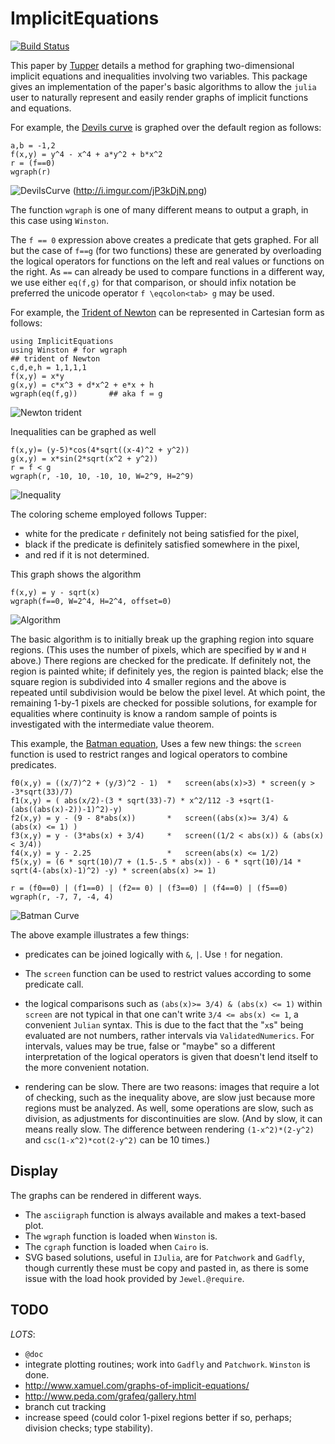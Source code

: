 # ImplicitEquations

[![Build Status](https://travis-ci.org/jverzani/ImplicitEquations.jl.svg?branch=master)](https://travis-ci.org/jverzani/ImplicitEquations.jl)



This paper by
[Tupper](http://www.dgp.toronto.edu/people/mooncake/papers/SIGGRAPH2001_Tupper.pdf)
details a method for graphing two-dimensional implicit equations and
inequalities involving two variables. This package gives an
implementation of the  paper's basic algorithms to allow
the `julia` user to naturally represent and easily render graphs of
implicit functions and equations.



For example, the
[Devils curve](http://www-groups.dcs.st-and.ac.uk/~history/Curves/Devils.html)
is graphed over the default region as follows:

```
a,b = -1,2
f(x,y) = y^4 - x^4 + a*y^2 + b*x^2
r = (f==0)
wgraph(r)
```

![DevilsCurve](http://i.imgur.com/LChTzC1.png)
(http://i.imgur.com/jP3kDjN.png)

The function `wgraph` is one of many different means to output a
graph, in this case using `Winston`.


The `f == 0` expression above creates a predicate that gets
graphed. For all but the case of `f==g` (for two functions) these are
generated by overloading the logical operators for functions on the
left and real values or functions on the right. As `==` can already be
used to compare functions in a different way, we use either `eq(f,g)`
for that comparison, or should infix notation be preferred the unicode
operator `f \eqcolon<tab> g` may be used.

For example, the
[Trident of Newton](http://www-history.mcs.st-and.ac.uk/Curves/Trident.html)
can be represented in Cartesian form as follows:

```
using ImplicitEquations
using Winston # for wgraph
## trident of Newton
c,d,e,h = 1,1,1,1
f(x,y) = x*y
g(x,y) = c*x^3 + d*x^2 + e*x + h
wgraph(eq(f,g))       ## aka f ≕ g
```


![Newton trident](http://i.imgur.com/1vhqSUz.png)


Inequalities can be graphed as well

```
f(x,y)= (y-5)*cos(4*sqrt((x-4)^2 + y^2))
g(x,y) = x*sin(2*sqrt(x^2 + y^2))
r = f < g
wgraph(r, -10, 10, -10, 10, W=2^9, H=2^9)
```

![Inequality](http://i.imgur.com/aEFjlTp.png)


The coloring scheme employed follows Tupper:

* white for the predicate `r` definitely not being satisfied for the pixel,
* black if the predicate is definitely satisfied somewhere in the pixel,
* and red if it is not determined.


This graph  shows the algorithm

```
f(x,y) = y - sqrt(x)
wgraph(f==0, W=2^4, H=2^4, offset=0)
```

![Algorithm](http://i.imgur.com/8Mtmb7v.png)

The basic algorithm is to initially break up the graphing region into
square regions. (This uses the number of pixels, which are specified
by `W` and `H` above.)  There regions are checked for the
predicate. If definitely not, the region is painted white; if
definitely yes, the region is painted black; else the square region is
subdivided into 4 smaller regions and the above is repeated until
subdivision would be below the pixel level. At which point, the
remaining 1-by-1 pixels are checked for possible solutions, for
example for equalities where continuity is know a random sample of
points is investigated with the intermediate value theorem.


This example, the
[Batman equation](http://yangkidudel.wordpress.com/2011/08/02/love-and-mathematics/),
Uses a few new things: the `screen` function is used to restrict
ranges and logical operators to combine predicates.

```
f0(x,y) = ((x/7)^2 + (y/3)^2 - 1)  *   screen(abs(x)>3) * screen(y > -3*sqrt(33)/7) 
f1(x,y) = ( abs(x/2)-(3 * sqrt(33)-7) * x^2/112 -3 +sqrt(1-(abs((abs(x)-2))-1)^2)-y)
f2(x,y) = y - (9 - 8*abs(x))       *   screen((abs(x)>= 3/4) &  (abs(x) <= 1) )
f3(x,y) = y - (3*abs(x) + 3/4)     *   screen((1/2 < abs(x)) & (abs(x) < 3/4))
f4(x,y) = y - 2.25                 *   screen(abs(x) <= 1/2) 
f5(x,y) = (6 * sqrt(10)/7 + (1.5-.5 * abs(x)) - 6 * sqrt(10)/14 * sqrt(4-(abs(x)-1)^2) -y) * screen(abs(x) >= 1)

r = (f0==0) | (f1==0) | (f2== 0) | (f3==0) | (f4==0) | (f5==0)
wgraph(r, -7, 7, -4, 4)
```

![Batman Curve](http://i.imgur.com/Buyd9Fb.png)

The above example illustrates a few things:

* predicates can be joined logically with `&`, `|`. Use `!` for negation.

* The `screen` function can be used to restrict values according to
  some predicate call.

* the logical comparisons such as `(abs(x)>= 3/4) & (abs(x) <= 1)`
  within `screen` are not typical in that one can't write `3/4 <=
  abs(x) <= 1`, a convenient `Julian` syntax. This is due to the fact that the "`x`s"
  being evaluated are not numbers, rather intervals via
  `ValidatedNumerics`. For intervals, values may be true, false or
  "maybe" so a different interpretation of the logical operators is
  given that doesn't lend itself to the more convenient notation.

* rendering can be slow. There are two reasons: images that require a
  lot of checking, such as the inequality above, are slow just because
  more regions must be analyzed. As well, some operations are slow,
  such as division, as adjustments for discontinuities are slow. (And
  by slow, it can means really slow. The difference between rendering
  `(1-x^2)*(2-y^2)` and `csc(1-x^2)*cot(2-y^2)` can be 10 times.)

## Display

The graphs can be rendered in different ways.

* The `asciigraph` function is always available and makes a text-based plot.
* The `wgraph` function is loaded when `Winston` is.
* The `cgraph` function is loaded when `Cairo` is.
* SVG based solutions, useful in `IJulia`, are for `Patchwork` and
  `Gadfly`, though currently these must be copy and pasted in, as
  there is some issue with the load hook provided by
  `Jewel.@require`.


## TODO

*LOTS*:

* `@doc`
* integrate plotting routines; work into `Gadfly` and `Patchwork`. `Winston` is done.
* http://www.xamuel.com/graphs-of-implicit-equations/
* http://www.peda.com/grafeq/gallery.html
* branch cut tracking
* increase speed (could color 1-pixel regions better if so, perhaps; division checks; type stability).

